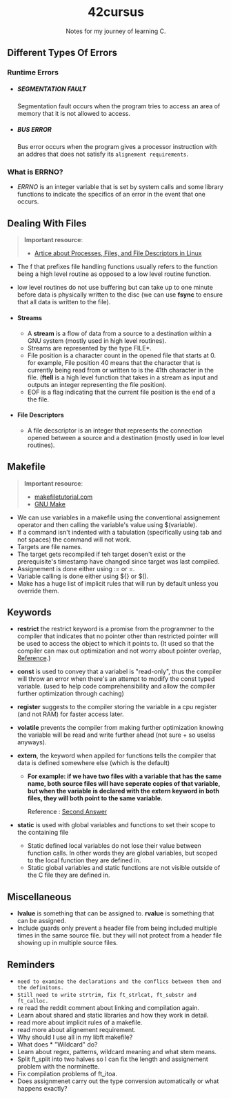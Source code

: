 <h1 align="center" ><strong>42cursus</strong></h1>
<p align="center" >Notes for my journey of learning C.</p>

## **Different Types Of Errors**

### Runtime Errors

- ##### SEGMENTATION FAULT
  Segmentation fault occurs when the program tries to access an area of memory that it is not allowed to access.
- ##### BUS ERROR
  Bus error occurs when the program gives a processor instruction with an addres that does not satisfy its `alignement requirements`.

### What is ERRNO?

- _ERRNO_ is an integer variable that is set by system calls and some library functions to indicate the specifics of an error in the event that one occurs.

## **Dealing With Files**

> **Important resource**:
>
> - [Artice about Processes, Files, and File Descriptors in Linux](https://medium.com/geekculture/developer-diaries-processes-files-and-file-descriptors-in-linux-ebf007fb78f8)

- The f that prefixes file handling functions usually refers to the function being a high level routine as opposed to a low level routine function.
- low level routines do not use buffering but can take up to one minute before data is physically written to the disc (we can use **fsync** to ensure that all data is written to the file).

- #### **Streams**
  - A **stream** is a flow of data from a source to a destination within a GNU system (mostly used in high level routines).
  - Streams are represented by the type FILE\*.
  - File position is a character count in the opened file that starts at 0. for example, File position 40 means that the character that is currently being read from or written to is the 41th character in the file. (**ftell** is a high level function that takes in a stream as input and outputs an integer representing the file position).
  - EOF is a flag indicating that the current file position is the end of a the file.
- #### **File Descriptors**
  - A file decscriptor is an integer that represents the connection opened between a source and a destination (mostly used in low level routines).

## **Makefile**

> **Important resource**:
>
> - [makefiletutorial.com](https://makefiletutorial.com)
> - [GNU Make](https://www.gnu.org/software/make/manual/make.html)

- We can use variables in a makefile using the conventional assignement operator and then calling the variable's value using $(variable).
- If a command isn't indented with a tabulation (specifically using tab and not spaces) the command will not work.
- Targets are file names.
- The target gets recompiled if teh target dosen't exist or the prerequisite's timestamp have changed since target was last compiled.
- Assignement is done either using := or =.
- Variable calling is done either using \$\{} or \$\().
- Make has a huge list of implicit rules that will run by default unless you override them.

## **Keywords**

- **restrict** the restrict keyword is a promise from the programmer to the compiler that indicates that no pointer other than restricted pointer will be used to access the object to which it points to. (It used so that the compiler can max out optimization and not worry about pointer overlap, [Reference](https://en.wikipedia.org/wiki/Restrict).)
- **const** is used to convey that a variabel is "read-only", thus the compiler will throw an error when there's an attempt to modify the const typed variable. (used to help code comprehensibility and allow the compiler further optimization through caching)
- **register** suggests to the compiler storing the variable in a cpu register (and not RAM) for faster access later.
- **volatile** prevents the compiler from making further optimization knowing the variable will be read and write further ahead (not sure + so uselss anyways).
- **extern**, the keyword when appiled for functions tells the compiler that data is defined somewhere else (which is the default)

  - **For example:
    if we have two files with a variable that has the same name, both source files will have seperate copies of that variable, but when the variable is declared with the extern keyword in both files, they will both point to the same variable.**

    Reference : [Second Answer](https://stackoverflow.com/questions/496448/how-to-correctly-use-the-extern-keyword-in-c)

- **static** is used with global variables and functions to set their scope to the containing file

  - Static defined local variables do not lose their value between function calls. In other words they are global variables, but scoped to the local function they are defined in.
  - Static global variables and static functions are not visible outside of the C file they are defined in.

## **Miscellaneous**

- **lvalue** is something that can be assigned to. **rvalue** is something that can be assigned.
- Include guards only prevent a header file from being included multiple times in the same source file. but they will not protect from a header file showing up in multiple source files.

## **Reminders**

- `need to examine the declarations and the conflics between them and the definitons.`
- `Still need to write strtrim, fix ft_strlcat, ft_substr and ft_calloc.`
- re read the reddit comment about linking and compilation again.
- Learn about shared and static libraries and how they work in detail.
- read more about implicit rules of a makefile.
- read more about alignement requirement.
- Why should I use all in my libft makefile?
- What does \* "Wildcard" do?
- Learn about regex, patterns, wildcard meaning and what stem means.
- Split ft_split into two halves so I can fix the length and assignement problem with the norminette.
- Fix compilation problems of ft_itoa.
- Does assignmenet carry out the type conversion automatically or what happens exactly?
